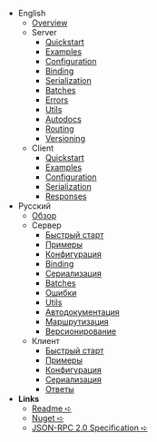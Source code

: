 - English
  - [Overview](/en/overview)
  - Server
    - [Quickstart](/en/server/quickstart)
    - [Examples](/en/server/examples)
    - [Configuration](/en/server/configuration)
    - [Binding](/en/server/binding)
    - [Serialization](/en/server/serialization)
    - [Batches](/en/server/batches)
    - [Errors](/en/server/errors)
    - [Utils](/en/server/utils)
    - [Autodocs](/en/server/autodocs)
    - [Routing](/en/server/routing.md)
    - [Versioning](/en/server/versioning.md)
  - Client
    - [Quickstart](/en/client/quickstart)
    - [Examples](/en/client/examples)
    - [Configuration](/en/client/configuration)
    - [Serialization](/en/client/serialization)
    - [Responses](/en/client/responses)
- Русский
  - [Обзор](/ru/overview)
  - Сервер
    - [Быстрый старт](/ru/server/quickstart)
    - [Примеры](/ru/server/examples)
    - [Конфигурация](/ru/server/configuration)
    - [Binding](/ru/server/binding)
    - [Сериализация](/ru/server/serialization)
    - [Batches](/ru/server/batches)
    - [Ошибки](/ru/server/errors)
    - [Utils](/ru/server/utils)
    - [Автодокументация](/ru/server/autodocs)
    - [Маршрутизация](/ru/server/routing.md)
    - [Версионирование](/ru/server/versioning.md)
  - Клиент
    - [Быстрый старт](/ru/client/quickstart)
    - [Примеры](/ru/client/examples)
    - [Конфигурация](/ru/client/configuration)
    - [Сериализация](/ru/client/serialization)
    - [Ответы](/ru/client/responses)
- **Links**
  - [Readme ➪](https://github.com/tochka-public/Tochka.JsonRpc/blob/master/README.md)
  - [Nuget ➪](https://www.nuget.org/profiles/tochka-public)
  - [JSON-RPC 2.0 Specification ➪](https://www.jsonrpc.org/specification)
